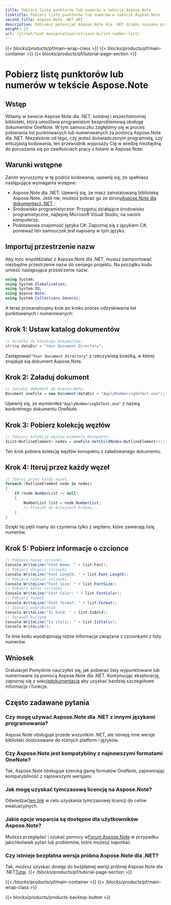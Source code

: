 ```yaml
---
title: Pobierz listę punktorów lub numerów w tekście Aspose.Note
linktitle: Pobierz listę punktorów lub numerów w tekście Aspose.Note
second_title: Aspose.Note .NET API
description: Odblokuj potencjał Aspose.Note dla .NET dzięki naszemu przewodnikowi krok po kroku na temat odzyskiwania list punktowanych lub numerowanych. Podnieś swoje umiejętności manipulowania dokumentami OneNote!
weight: 23
url: /pl/net/text-manipulation/retrieve-bullet-number-list/
---
```


{{< blocks/products/pf/main-wrap-class >}}
{{< blocks/products/pf/main-container >}}
{{< blocks/products/pf/tutorial-page-section >}}

# Pobierz listę punktorów lub numerów w tekście Aspose.Note

## Wstęp
Witamy w świecie Aspose.Note dla .NET, solidnej i wszechstronnej biblioteki, która umożliwia programistom bezproblemową obsługę dokumentów OneNote. W tym samouczku zagłębimy się w proces pobierania list punktowanych lub numerowanych za pomocą Aspose.Note dla .NET. Niezależnie od tego, czy jesteś doświadczonym programistą, czy entuzjastą kodowania, ten przewodnik wyposaży Cię w wiedzę niezbędną do poruszania się po zawiłościach pracy z listami w Aspose.Note.
## Warunki wstępne
Zanim wyruszymy w tę podróż kodowania, upewnij się, że spełniasz następujące wymagania wstępne:
-  Aspose.Note dla .NET: Upewnij się, że masz zainstalowaną bibliotekę Aspose.Note. Jeśli nie, możesz pobrać go ze strony[Aspose.Note dla dokumentacji .NET](https://reference.aspose.com/note/net/).
- Środowisko programistyczne: Przygotuj działające środowisko programistyczne, najlepiej Microsoft Visual Studio, na swoim komputerze.
- Podstawowa znajomość języka C#: Zapoznaj się z językiem C#, ponieważ ten samouczek jest napisany w tym języku.
## Importuj przestrzenie nazw
Aby móc współdziałać z Aspose.Note dla .NET, musisz zaimportować niezbędne przestrzenie nazw do swojego projektu. Na początku kodu umieść następujące przestrzenie nazw:
```csharp
using System;
using System.Globalization;
using System.IO;
using Aspose.Note;
using System.Collections.Generic;
```
A teraz przeanalizujmy krok po kroku proces odzyskiwania list punktowanych i numerowanych:
## Krok 1: Ustaw katalog dokumentów
```csharp
// Ścieżka do katalogu dokumentów.
string dataDir = "Your Document Directory";
```
 Zastępować`"Your Document Directory"` z rzeczywistą ścieżką, w której znajduje się dokument Aspose.Note.
## Krok 2: Załaduj dokument
```csharp
// Załaduj dokument do Aspose.Note.
Document oneFile = new Document(dataDir + "ApplyNumberingOnText.one");
```
 Upewnij się, że wymieniłeś`"ApplyNumberingOnText.one"` z nazwą konkretnego dokumentu OneNote.
## Krok 3: Pobierz kolekcję węzłów
```csharp
// Pobierz kolekcję węzłów elementu konspektu.
IList<OutlineElement> nodes = oneFile.GetChildNodes<OutlineElement>();
```
Ten krok pobiera kolekcję węzłów konspektu z załadowanego dokumentu.
## Krok 4: Iteruj przez każdy węzeł
```csharp
// Iteruj przez każdy węzeł.
foreach (OutlineElement node in nodes)
{
    if (node.NumberList != null)
    {
        NumberList list = node.NumberList;
        // Przejdź do kolejnych kroków...
    }
}
```
Dzięki tej pętli mamy do czynienia tylko z węzłami, które zawierają listę numerów.
## Krok 5: Pobierz informacje o czcionce
```csharp
// Pobierz nazwę czcionki
Console.WriteLine("Font Name: " + list.Font);
// Pobierz długość czcionki
Console.WriteLine("Font Length: " + list.Font.Length);
// Pobierz rozmiar czcionki
Console.WriteLine("Font Size: " + list.FontSize);
// Pobierz kolor czcionki
Console.WriteLine("Font Color: " + list.FontColor);
// Pobierz format
Console.WriteLine("Font format: " + list.Format);
// Zaznacz pogrubienie
Console.WriteLine("Is bold: " + list.IsBold);
// Sprawdź kursywę
Console.WriteLine("Is italic: " + list.IsItalic);
Console.WriteLine();
```
Te linie kodu wyodrębniają różne informacje związane z czcionkami z listy numerów.
## Wniosek
 Gratulacje! Pomyślnie nauczyłeś się, jak pobierać listy wypunktowane lub numerowane za pomocą Aspose.Note dla .NET. Kontynuując eksplorację, zapoznaj się z sekcją[dokumentacja](https://reference.aspose.com/note/net/) aby uzyskać bardziej szczegółowe informacje i funkcje.
## Często zadawane pytania
### Czy mogę używać Aspose.Note dla .NET z innymi językami programowania?
Aspose.Note obsługuje przede wszystkim .NET, ale istnieją inne wersje biblioteki dostosowane do różnych platform i języków.
### Czy Aspose.Note jest kompatybilny z najnowszymi formatami OneNote?
Tak, Aspose.Note obsługuje szeroką gamę formatów OneNote, zapewniając kompatybilność z najnowszymi wersjami.
### Jak mogę uzyskać tymczasową licencję na Aspose.Note?
 Odwiedzać[ten link](https://purchase.aspose.com/temporary-license/) w celu uzyskania tymczasowej licencji do celów ewaluacyjnych.
### Jakie opcje wsparcia są dostępne dla użytkowników Aspose.Note?
Możesz przeglądać i szukać pomocy w[Forum Aspose.Note](https://forum.aspose.com/c/note/28) w przypadku jakichkolwiek pytań lub problemów, które możesz napotkać.
### Czy istnieje bezpłatna wersja próbna Aspose.Note dla .NET?
 Tak, możesz uzyskać dostęp do bezpłatnej wersji próbnej Aspose.Note dla .NET[Tutaj](https://releases.aspose.com/).
{{< /blocks/products/pf/tutorial-page-section >}}

{{< /blocks/products/pf/main-container >}}
{{< /blocks/products/pf/main-wrap-class >}}

{{< blocks/products/products-backtop-button >}}
